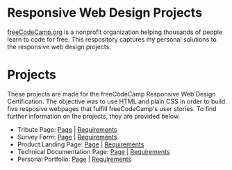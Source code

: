 # Responsive Web Design Projects
<a href="https://www.freecodecamp.org/learn" target="_blank">freeCodeCamp.org</a> is a nonprofit organization helping thousands of people learn to code for free. This respository captures my personal solutions to the responsive web design projects.

# Projects
These projects are made for the freeCodeCamp Responsive Web Design Certification. The objective was to use HTML and plain CSS in order to build five resposive webpages that fulfill freeCodeCamp's user stories. To find further information on the projects, they are provided below. 

<ul>
  <li>Tribute Page: <a href="https://codepen.io/tristinlongstreath/full/ZELpxZo" target="_self">Page</a> | <a href="https://www.freecodecamp.org/learn/responsive-web-design/responsive-web-design-projects/build-a-tribute-page" target="_self">Requirements</a></li>
  <li>Survey Form: <a href="https://codepen.io/tristinlongstreath/full/jOyzodJ" target="_self">Page</a> | <a href="https://www.freecodecamp.org/learn/responsive-web-design/responsive-web-design-projects/build-a-survey-form" target="_self">Requirements</a></li>
  <li>Product Landing Page: <a href="" target="_self">Page</a> | <a href="https://www.freecodecamp.org/learn/responsive-web-design/responsive-web-design-projects/build-a-product-landing-page" target="_self">Requirements</a></li>
  <li>Technical Documentation Page: <a href="" target="_self">Page</a> | <a href="https://www.freecodecamp.org/learn/responsive-web-design/responsive-web-design-projects/build-a-technical-documentation-page" target="_self">Requirements</a></li>
  <li>Personal Portfolio: <a href="" target="_self">Page</a> | <a href="https://www.freecodecamp.org/learn/responsive-web-design/responsive-web-design-projects/build-a-personal-portfolio-webpage" target="_self">Requirements</a></li>
</ul>
